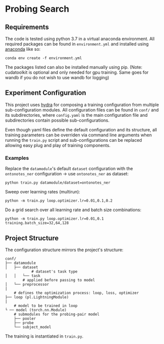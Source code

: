 # Probing Search

## Requirements

The code is tested using python 3.7 in a virtual anaconda environment. All required packages can be found
in `environment.yml` and installed using [anaconda](anaconda.com/products/individual)
like so:

```shell
conda env create -f environment.yml
```

The packages listed can also be installed manually using pip. (Note: cudatoolkit is optional and only needed for gpu
training. Same goes for wandb if you do not wish to use wandb for logging)

## Experiment Configuration

This project uses [hydra](https://github.com/facebookresearch/hydra) for composing a training configuration from
multiple sub-configuration modules. All configuration files can be found in `conf/` and its subdirectories, where
`config.yaml` is the main configuration file and subdirectories contain possible sub-configurations.

Even though yaml files define the default configuration and its structure, all training parameters can be overriden via
command line arguments when running the `train.py` script and sub-configurations can be replaced allowing easy plug and
play of training components.

### Examples

Replace the `datamodule`'s default `dataset` configuration with the `ontonotes_ner` configuration -> use `ontonotes_ner`
as dataset:

```shell
python train.py datamodule/dataset=ontonotes_ner
```

Sweep over learning rates (multirun):

```shell
python -m train.py loop.optimizer.lr=0.01,0.1,0.2
```

Do a grid search over all learning rate and batch size combinations:

```shell
python -m train.py loop.optimizer.lr=0.01,0.1 training.batch_size=32,64,128
```

## Project Structure

The configuration structure mirrors the project's structure:

```
conf/
├── datamodule
│   ├── dataset
            # dataset's task type  
│   │   └── task
        # applied before passing to model
│   └── preprocessor
|
    # defines the optimization process: loop, loss, optimizer 
├── loop (pl.LightningModule)
|
    # model to be trained in loop
└ ── model (torch.nn.Module)
    # submodules for the probing-pair model
    ├── pooler
    ├── probe
    └── subject_model
```

The training is instantiated in `train.py`.